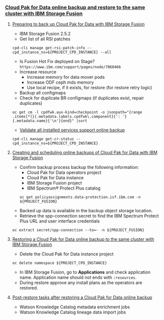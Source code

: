 ### [Cloud Pak for Data online backup and restore to the same cluster with IBM Storage Fusion](https://www.ibm.com/docs/en/cloud-paks/cp-data/4.6.x?topic=cluster-backup-restore-storage-fusion)

1. [Preparing to back up Cloud Pak for Data with IBM Storage Fusion](https://www.ibm.com/docs/en/SSQNUZ_4.6.x/cpd/admin/fusion_bckup_prereq_same_cluster.html)
   - IBM Storage Fusion 2.5.2
   - Get list of all RSI patches
   ```
   cpd-cli manage get-rsi-patch-info --cpd_instance_ns=${PROJECT_CPD_INSTANCE} --all
   ```
   - Is Fusion Hot Fix deployed on Stage? `https://www.ibm.com/support/pages/node/7060466`
   - Increase resource
      - Increase memory for data mover pods
      - Increase ODF ceph mds memory
      - Use local recipe, if it exists, for restore (for restore retry logic)
   - Backup all configmaps
   - Check for duplicate BR configmaps (if duplicates exist, repair duplicates)
   ```
   oc get cm -l cpdfwk.aux-kind=checkpoint -o jsonpath="{range .items[*]}{.metadata.labels.cpdfwk\.component}{': '}{.metadata.name}{'\n'}{end}" |sort
   ```
   - [Validate all installed services support online backup](https://www.ibm.com/docs/en/cloud-paks/cp-data/4.6.x?topic=data-services-that-support-backup-restore)
   ```
   cpd-cli manage get-cr-status --cpd_instance_ns=${PROJECT_CPD_INSTANCE}
   ```

2. [Creating and scheduling online backups of Cloud Pak for Data with IBM Storage Fusion](https://www.ibm.com/docs/en/SSQNUZ_4.6.x/cpd/admin/bar_same_cluster_bckup_spectrum.html)
   - Confirm backup process backup the following information:
      - Cloud Pak for Data operators project
      - Cloud Pak for Data instance
      - IBM Storage Fusion project
      - IBM Spectrum® Protect Plus catalog
      ```
      oc get policyassignments.data-protection.isf.ibm.com -n ${PROJECT_FUSION}
      ```
   - Backed up data is available in the backup object storage location.
   - Retrieve the spp-connection secret to find the IBM Spectrum Protect Plus URL and user interface credentials
   ```
   oc extract secret/spp-connection --to=- -n ${PROJECT_FUSION}
   ```

3. [Restoring a Cloud Pak for Data online backup to the same cluster with IBM Storage Fusion](https://www.ibm.com/docs/en/SSQNUZ_4.6.x/cpd/admin/restore_same_cluster_fusion_spp.html)
   - Delete the Cloud Pak for Data instance project
   ```
   oc delete namespace ${PROJECT_CPD_INSTANCE}
   ```
   - In IBM Storage Fusion, go to **Applications** and check application name. Application name should not ends with `:resources`. 
   - During restore approve any install plans as the operators are restored.
  
4. [Post-restore tasks after restoring a Cloud Pak for Data online backup](https://www.ibm.com/docs/en/SSQNUZ_4.6.x/cpd/admin/fusion_post_restore_same_clustr.html)
   - Watson Knowledge Catalog metadata enrichment jobs
   - Watson Knowledge Catalog lineage data import jobs


